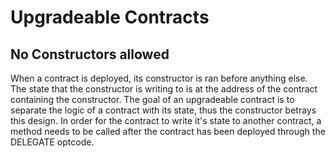 # Upgradeable Contracts

## No Constructors allowed
When a contract is deployed, its constructor is ran before anything else. The state that the constructor is writing to is at the address of the contract containing the constructor. The goal of an upgradeable contract is to separate the logic of a contract with its state, thus the constructor betrays this design. In order for the contract to write it's state to another contract, a method needs to be called after the contract has been deployed through the DELEGATE optcode.